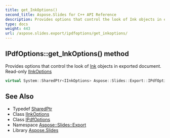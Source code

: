 ```yaml
---
title: get_InkOptions()
second_title: Aspose.Slides for C++ API Reference
description: Provides options that control the look of Ink objects in exported document. Read-only IInkOptions
type: docs
weight: 443
url: /aspose.slides.export/ipdfoptions/get_inkoptions/
---
```

## IPdfOptions::get_InkOptions() method


Provides options that control the look of [Ink](../../../aspose.slides.ink/) objects in exported document. Read-only [IInkOptions](../../iinkoptions/)

```cpp
virtual System::SharedPtr<IInkOptions> Aspose::Slides::Export::IPdfOptions::get_InkOptions()=0
```

## See Also

* Typedef [SharedPtr](../../../system/sharedptr/)
* Class [IInkOptions](../../iinkoptions/)
* Class [IPdfOptions](../)
* Namespace [Aspose::Slides::Export](../../)
* Library [Aspose.Slides](../../../)